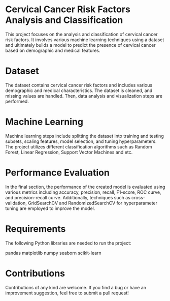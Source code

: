 # Cervical Cancer Risk Factors Analysis and Classification
This project focuses on the analysis and classification of cervical cancer risk factors. It involves various machine learning techniques using a dataset and ultimately builds a model to predict the presence of cervical cancer based on demographic and medical features.

# Dataset
The dataset contains cervical cancer risk factors and includes various demographic and medical characteristics. The dataset is cleaned, and missing values are handled. Then, data analysis and visualization steps are performed.

# Machine Learning
Machine learning steps include splitting the dataset into training and testing subsets, scaling features, model selection, and tuning hyperparameters. The project utilizes different classification algorithms such as Random Forest, Linear Regression, Support Vector Machines and etc.

# Performance Evaluation
In the final section, the performance of the created model is evaluated using various metrics including accuracy, precision, recall, F1-score, ROC curve, and precision-recall curve. Additionally, techniques such as cross-validation, GridSearchCV and RandomizedSearchCV for hyperparameter tuning are employed to improve the model.

# Requirements


The following Python libraries are needed to run the project:

pandas
matplotlib
numpy
seaborn
scikit-learn

# Contributions
Contributions of any kind are welcome. If you find a bug or have an improvement suggestion, feel free to submit a pull request!
